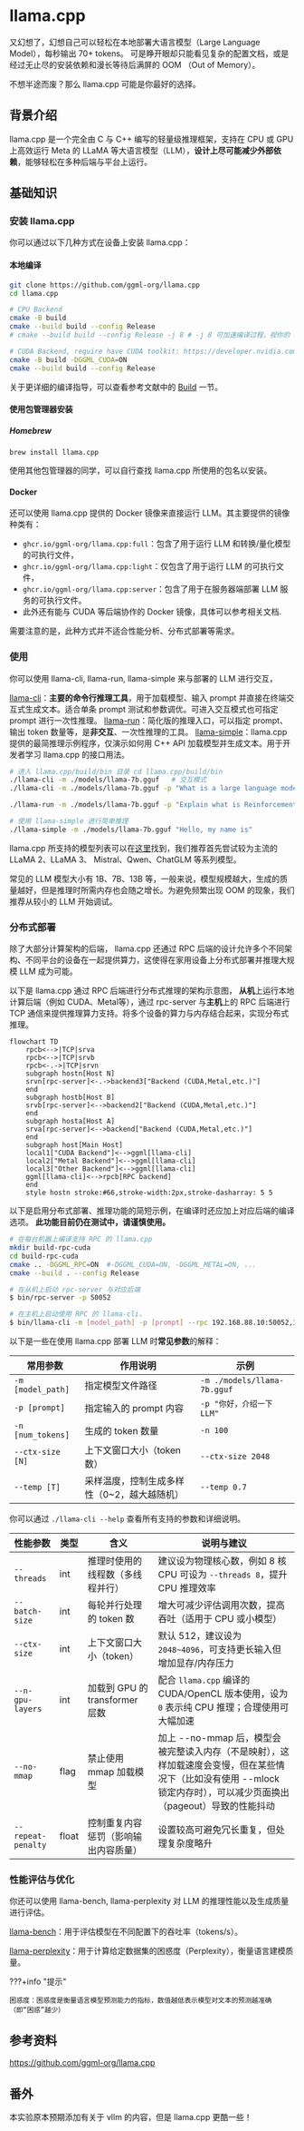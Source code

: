 # llama.cpp

又幻想了，幻想自己可以轻松在本地部署大语言模型（Large Language Model），每秒输出 70+ tokens。
可是睁开眼却只能看见复杂的配置文档，或是经过无止尽的安装依赖和漫长等待后满屏的 OOM （Out of Memory）。

不想半途而废？那么 llama.cpp 可能是你最好的选择。

## 背景介绍

llama.cpp 是一个完全由 C 与 C++ 编写的轻量级推理框架，支持在 CPU 或 GPU 上高效运行 Meta 的 LLaMA 等大语言模型（LLM），**设计上尽可能减少外部依赖**，能够轻松在多种后端与平台上运行。

## 基础知识

### 安装 llama.cpp

你可以通过以下几种方式在设备上安装 llama.cpp：

#### 本地编译

```bash
git clone https://github.com/ggml-org/llama.cpp
cd llama.cpp

# CPU Backend
cmake -B build
cmake --build build --config Release
# cmake --build build --config Release -j 8 # -j 8 可加速编译过程，视你的 CPU 核心数而定

# CUDA Backend, require have CUDA toolkit: https://developer.nvidia.com/cuda-toolkit installed
cmake -B build -DGGML_CUDA=ON
cmake --build build --config Release
```

关于更详细的编译指导，可以查看参考文献中的 [Build](https://github.com/ggml-org/llama.cpp/blob/master/docs/build.md) 一节。

#### 使用包管理器安装

##### Homebrew

```
brew install llama.cpp
```

使用其他包管理器的同学，可以自行查找 llama.cpp 所使用的包名以安装。

#### Docker

还可以使用 llama.cpp 提供的 Docker 镜像来直接运行 LLM。其主要提供的镜像种类有：
  - `ghcr.io/ggml-org/llama.cpp:full`：包含了用于运行 LLM 和转换/量化模型的可执行文件，
  - `ghcr.io/ggml-org/llama.cpp:light`：仅包含了用于运行 LLM 的可执行文件，
  - `ghcr.io/ggml-org/llama.cpp:server`：包含了用于在服务器端部署 LLM 服务的可执行文件。
  - 此外还有能与 CUDA 等后端协作的 Docker 镜像，具体可以参考相关文档.

需要注意的是，此种方式并不适合性能分析、分布式部署等需求。

### 使用

你可以使用 llama-cli, llama-run, llama-simple 来与部署的 LLM 进行交互，

[llama-cli](https://github.com/ggml-org/llama.cpp/tree/master/tools/main)：**主要的命令行推理工具**，用于加载模型、输入 prompt 并直接在终端交互式生成文本。适合单条 prompt 测试和参数调优。可进入交互模式也可指定 prompt 进行一次性推理。
[llama-run](https://github.com/ggml-org/llama.cpp/tree/master/tools/run)：简化版的推理入口，可以指定 prompt、输出 token 数量等，是**非交互**、一次性推理的工具。
[llama-simple](https://github.com/ggml-org/llama.cpp/tree/master/examples/simple)：llama.cpp 提供的最简推理示例程序，仅演示如何用 C++ API 加载模型并生成文本。用于开发者学习 llama.cpp 的接口用法。

```bash
# 进入 llama.cpp/build/bin 目录 cd llama.cpp/build/bin
./llama-cli -m ./models/llama-7b.gguf   # 交互模式
./llama-cli -m ./models/llama-7b.gguf -p "What is a large language model?" -n 100 # 一次性推理，生成 100 个 token

./llama-run -m ./models/llama-7b.gguf -p "Explain what is Reinforcement Learning" -n 100 --temp 0.7   # 一次性推理，生成 100 个 token，温度为 0.7

# 使用 llama-simple 进行简单推理
./llama-simple -m ./models/llama-7b.gguf "Hello, my name is"
```

llama.cpp 所支持的模型列表可以在[这里](https://github.com/ggml-org/llama.cpp?tab=readme-ov-file#text-only)找到，我们推荐首先尝试较为主流的 LLaMA 2、LLaMA 3、 Mistral、Qwen、ChatGLM 等系列模型。

常见的 LLM 模型大小有 1B、7B、13B 等，一般来说，模型规模越大，生成的质量越好，但是推理时所需内存也会随之增长。为避免频繁出现 OOM 的现象，我们推荐从较小的 LLM 开始调试。

### 分布式部署

除了大部分计算架构的后端，
llama.cpp 还通过 RPC 后端的设计允许多个不同架构、不同平台的设备在一起提供算力，这使得在家用设备上分布式部署并推理大规模 LLM 成为可能。

以下是 llama.cpp 通过 RPC 后端进行分布式推理的架构示意图，
**从机**上运行本地计算后端（例如 CUDA、Metal等），通过 rpc-server 与**主机**上的 RPC 后端进行 TCP 通信来提供推理算力支持。将多个设备的算力与内存结合起来，实现分布式推理。


```mermaid
flowchart TD
    rpcb<-->|TCP|srva
    rpcb<-->|TCP|srvb
    rpcb<-.->|TCP|srvn
    subgraph hostn[Host N]
    srvn[rpc-server]<-.->backend3["Backend (CUDA,Metal,etc.)"]
    end
    subgraph hostb[Host B]
    srvb[rpc-server]<-->backend2["Backend (CUDA,Metal,etc.)"]
    end
    subgraph hosta[Host A]
    srva[rpc-server]<-->backend["Backend (CUDA,Metal,etc.)"]
    end
    subgraph host[Main Host]
    local1["CUDA Backend"]<-->ggml[llama-cli]
    local2["Metal Backend"]<-->ggml[llama-cli]
    local3["Other Backend"]<-->ggml[llama-cli]
    ggml[llama-cli]<-->rpcb[RPC backend]
    end
    style hostn stroke:#66,stroke-width:2px,stroke-dasharray: 5 5
```

以下是启用分布式部署、推理功能的简短示例，在编译时还应加上对应后端的编译选项。
**此功能目前仍在测试中，请谨慎使用。**

```bash
# 在每台机器上编译支持 RPC 的 llama.cpp
mkdir build-rpc-cuda
cd build-rpc-cuda
cmake .. -DGGML_RPC=ON  #-DGGML_CUDA=ON, -DGGML_METAL=ON, ...
cmake --build . --config Release

# 在从机上启动 rpc-server 与对应后端
$ bin/rpc-server -p 50052

# 在主机上启动使用 RPC 的 llama-cli，
$ bin/llama-cli -m [model_path] -p [prompt] --rpc 192.168.88.10:50052,192.168.88.11:50052,...
```

以下是一些在使用 llama.cpp 部署 LLM 时**常见参数**的解释：

<!-- 【在本实验中，我们主要关注 llama.cpp 的性能与承载能力方面。】
【与性能有关的常见参数解释】 -->

| 常用参数                | 作用说明                                                         | 示例                         |
|---------------------|------------------------------------------------------------------|------------------------------|
| `-m [model_path]`   | 指定模型文件路径                                                 | `-m ./models/llama-7b.gguf`  |
| `-p [prompt]`       | 指定输入的 prompt 内容                                           | `-p "你好，介绍一下LLM"`      |
| `-n [num_tokens]`   | 生成的 token 数量                                               | `-n 100`                     |
| `--ctx-size [N]`    | 上下文窗口大小（token 数）                                       | `--ctx-size 2048`            |
| `--temp [T]`        | 采样温度，控制生成多样性（0~2，越大越随机）                      | `--temp 0.7`                 |

你可以通过 `./llama-cli --help` 查看所有支持的参数和详细说明。

| 性能参数                              | 类型    | 含义                                | 说明与建议                                                           |
| ------------------------------- | ----- | --------------------------------- | --------------------------------------------------------------- |
| `--threads`                     | int   | 推理时使用的线程数（多线程并行）                  | 建议设为物理核心数，例如 8 核 CPU 可设为 `--threads 8`，提升 CPU 推理效率              |
| `--batch-size`                  | int   | 每轮并行处理的 token 数                   | 增大可减少评估调用次数，提高吞吐（适用于 CPU 或小模型）                                  |
| `--ctx-size`                    | int   | 上下文窗口大小（token）                    | 默认 512，建议设为 `2048~4096`，可支持更长输入但增加显存/内存压力                       |
| `--n-gpu-layers`                | int   | 加载到 GPU 的 transformer 层数          | 配合 `llama.cpp` 编译的 CUDA/OpenCL 版本使用，设为 `0` 表示纯 CPU 推理；合理使用可大幅加速 |
| `--no-mmap`                    | flag  | 禁止使用 mmap 加载模型                      | 加上 --no-mmap 后，模型会被完整读入内存（不是映射），这样加载速度会变慢，但在某些情况下（比如没有使用 --mlock 锁定内存时），可以减少页面换出（pageout）导致的性能抖动                              |
| `--repeat-penalty`              | float | 控制重复内容惩罚（影响输出内容质量）            | 设置较高可避免冗长重复，但处理复杂度略升                                            |


### 性能评估与优化

你还可以使用 llama-bench, llama-perplexity 对 LLM 的推理性能以及生成质量进行评估。

[llama-bench](https://github.com/ggml-org/llama.cpp/blob/master/tools/llama-bench)：用于评估模型在不同配置下的吞吐率（tokens/s）。

[llama-perplexity](https://github.com/ggml-org/llama.cpp/blob/master/tools/perplexity)：用于计算给定数据集的困惑度（Perplexity），衡量语言建模质量。

<!-- TODO: 补充性能评估与优化 -->

???+info "提示"

    困惑度：困惑度是衡量语言模型预测能力的指标，数值越低表示模型对文本的预测越准确（即“困惑”越少）

## 参考资料

https://github.com/ggml-org/llama.cpp

## 番外

本实验原本预期添加有关于 vllm 的内容，但是 llama.cpp 更酷一些！